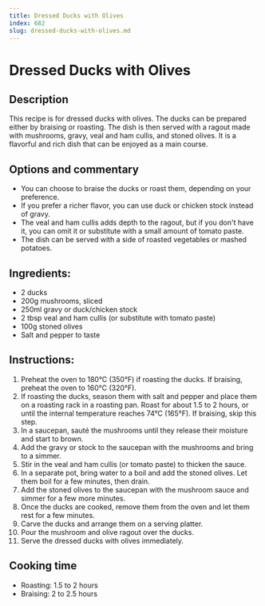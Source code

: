 ```yaml
---
title: Dressed Ducks with Olives
index: 682
slug: dressed-ducks-with-olives.md
---
```


# Dressed Ducks with Olives

## Description
This recipe is for dressed ducks with olives. The ducks can be prepared either by braising or roasting. The dish is then served with a ragout made with mushrooms, gravy, veal and ham cullis, and stoned olives. It is a flavorful and rich dish that can be enjoyed as a main course.

## Options and commentary
- You can choose to braise the ducks or roast them, depending on your preference.
- If you prefer a richer flavor, you can use duck or chicken stock instead of gravy.
- The veal and ham cullis adds depth to the ragout, but if you don't have it, you can omit it or substitute with a small amount of tomato paste.
- The dish can be served with a side of roasted vegetables or mashed potatoes.

## Ingredients:
- 2 ducks
- 200g mushrooms, sliced
- 250ml gravy or duck/chicken stock
- 2 tbsp veal and ham cullis (or substitute with tomato paste)
- 100g stoned olives
- Salt and pepper to taste

## Instructions:
1. Preheat the oven to 180°C (350°F) if roasting the ducks. If braising, preheat the oven to 160°C (320°F).
2. If roasting the ducks, season them with salt and pepper and place them on a roasting rack in a roasting pan. Roast for about 1.5 to 2 hours, or until the internal temperature reaches 74°C (165°F). If braising, skip this step.
3. In a saucepan, sauté the mushrooms until they release their moisture and start to brown.
4. Add the gravy or stock to the saucepan with the mushrooms and bring to a simmer.
5. Stir in the veal and ham cullis (or tomato paste) to thicken the sauce.
6. In a separate pot, bring water to a boil and add the stoned olives. Let them boil for a few minutes, then drain.
7. Add the stoned olives to the saucepan with the mushroom sauce and simmer for a few more minutes.
8. Once the ducks are cooked, remove them from the oven and let them rest for a few minutes.
9. Carve the ducks and arrange them on a serving platter.
10. Pour the mushroom and olive ragout over the ducks.
11. Serve the dressed ducks with olives immediately.

## Cooking time
- Roasting: 1.5 to 2 hours
- Braising: 2 to 2.5 hours